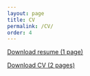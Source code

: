 ```yaml
---
layout: page
title: CV
permalink: /CV/
order: 4
---
```



<!-- <object data="{{ "..\assets\CV_NikhilTilak.pdf" }}" width="1000" height="1000" type='application/pdf'></object> -->

<!-- <iframe src="https://drive.google.com/file/d/1SvUcfyWhcThUWqPlR4c9VhG9IoVdW-Lz/preview" width="640" height="480" allow="autoplay"></iframe> -->

[Download resume (1 page)](..\assets\data_sci_11022022.pdf)

[Download CV (2 pages)](..\assets\CV_NikhilTilak.pdf)

